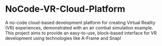 # NoCode-VR-Cloud-Platform
A no-code cloud-based development platform for creating Virtual Reality (VR) experiences, demonstrated with an air combat simulation example. This project aims to provide an easy-to-use, block-based interface for VR development using technologies like A-Frame and Snap! 
